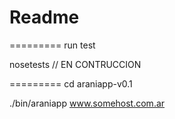 # Readme
=========
run test

nosetests // EN CONTRUCCION

=========
cd araniapp-v0.1


./bin/araniapp www.somehost.com.ar
